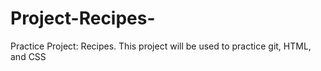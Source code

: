 # Project-Recipes-
Practice Project: Recipes. This project will be used to practice git, HTML, and CSS
